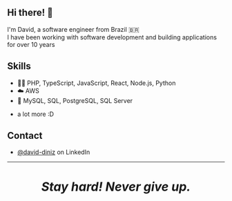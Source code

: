 ## Hi there! 👋

<!--
**dinizdsa/dinizdsa** is a ✨ _special_ ✨ repository because its `README.md` (this file) appears on your GitHub profile.

Here are some ideas to get you started:

- 🔭 I’m currently working on ...
- 🌱 I’m currently learning ...
- 👯 I’m looking to collaborate on ...
- 🤔 I’m looking for help with ...
- 💬 Ask me about ...
- 📫 How to reach me: ...
- 😄 Pronouns: ...
- ⚡ Fun fact: ...
-->
I'm David, a software engineer from Brazil 🇧🇷
<br/>I have been working with software development and building applications for over 10 years

## Skills
- 👨‍💻 PHP, TypeScript, JavaScript, React, Node.js, Python
- ☁️ AWS
- 💽 MySQL, SQL, PostgreSQL, SQL Server
+ a lot more :D

## Contact
- [@david-diniz](https://www.linkedin.com/in/david-diniz/) on LinkedIn

<hr>
<h1 align='center'><i>Stay hard! Never give up.</i></h1>
